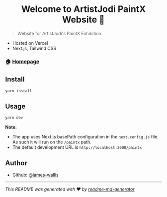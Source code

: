 <h1 align="center">Welcome to ArtistJodi PaintX Website 👋</h1>
<p>
</p>

> Website for ArtistJodi's PaintX Exhibition

- Hosted on Vercel
- Next.js, Tailwind CSS

### 🏠 [Homepage](https://artistjodi.com/paintx)

## Install

```sh
yarn install
```

## Usage

```sh
yarn dev
```

**Note:**

- The app uses Next.js basePath configuration in the `next.config.js` file. As such it will run on the `/paintx` path.
- The default development URL is `http://localhost:3000/paintx`

## Author

- Github: [@james-wallis](https://github.com/james-wallis)

---

_This README was generated with ❤️ by [readme-md-generator](https://github.com/kefranabg/readme-md-generator)_
